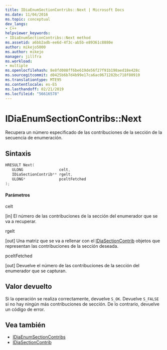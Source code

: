```yaml
---
title: IDiaEnumSectionContribs::Next | Microsoft Docs
ms.date: 11/04/2016
ms.topic: conceptual
dev_langs:
- C++
helpviewer_keywords:
- IDiaEnumSectionContribs::Next method
ms.assetid: a6bb2adb-ee6d-4f3c-ab5b-e89361c8880e
author: mikejo5000
ms.author: mikejo
manager: jillfra
ms.workload:
- multiple
ms.openlocfilehash: 8e8fd088ff6be619de56f27f91b198aed18e428c
ms.sourcegitcommit: d0425b6b7d4b99e17ca6ac0671282bc718f80910
ms.translationtype: MTE95
ms.contentlocale: es-ES
ms.lasthandoff: 02/21/2019
ms.locfileid: "56616578"
---
```

# <a name="idiaenumsectioncontribsnext"></a>IDiaEnumSectionContribs::Next
Recupera un número especificado de las contribuciones de la sección de la secuencia de enumeración.

## <a name="syntax"></a>Sintaxis

```C++
HRESULT Next( 
   ULONG                celt,
   IDiaSectionContrib** rgelt,
   ULONG*               pceltFetched
);
```

#### <a name="parameters"></a>Parámetros
 celt

[in] El número de las contribuciones de la sección del enumerador que se va a recuperar.

 rgelt

[out] Una matriz que se va a rellenar con el [IDiaSectionContrib](../../debugger/debug-interface-access/idiasectioncontrib.md) objetos que representan las contribuciones de la sección deseada.

 pceltFetched

[out] Devuelve el número de las contribuciones de la sección del enumerador que se capturan.

## <a name="return-value"></a>Valor devuelto
 Si la operación se realiza correctamente, devuelve `S_OK`. Devuelve `S_FALSE` si no hay ningún más contribuciones de sección. De lo contrario, devuelve un código de error.

## <a name="see-also"></a>Vea también
- [IDiaEnumSectionContribs](../../debugger/debug-interface-access/idiaenumsectioncontribs.md)
- [IDiaSectionContrib](../../debugger/debug-interface-access/idiasectioncontrib.md)